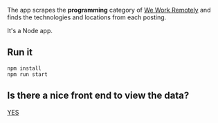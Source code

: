 The app scrapes the **programming** category of [We Work Remotely](https://weworkremotely.com/categories/remote-programming-jobs/) and finds the technologies and locations from each posting.

It's a Node app.

## Run it

```
npm install
npm run start
```

## Is there a nice front end to view the data?

[YES](https://github.com/tom-on-the-internet/work-remote-technologies)